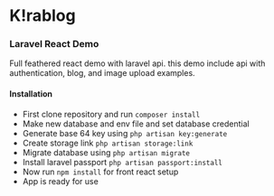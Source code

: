 # K!rablog
### Laravel React Demo
Full feathered react demo with laravel api. this demo include api with authentication, blog, and image upload examples.

#### Installation
- First clone repository and run `composer install`
- Make new database and env file and set database credential
- Generate base 64 key using `php artisan key:generate`
- Create storage link ```php artisan storage:link```
- Migrate database using `php artisan migrate`
- Install laravel passport `php artisan passport:install`
- Now run ```npm install``` for front react setup
- App is ready for use

